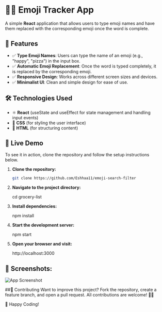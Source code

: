 # 🦸‍♀️ Emoji Tracker App

A simple **React** application that allows users to type emoji names and have them replaced with the corresponding emoji once the word is complete.

## 📌 Features
- ✅ **Type Emoji Names**: Users can type the name of an emoji (e.g., "happy", "pizza") in the input box.
- ✅ **Automatic Emoji Replacement**: Once the word is typed completely, it is replaced by the corresponding emoji.
- ✅ **Responsive Design**: Works across different screen sizes and devices.
- ✅ **Minimalist UI**: Clean and simple design for ease of use.

## 🛠️ Technologies Used
- ⚛️ **React** (useState and useEffect for state management and handling input events)
- 🎨 **CSS** (for styling the user interface)
- 📄 **HTML** (for structuring content)

## 🚀 Live Demo
To see it in action, clone the repository and follow the setup instructions below.

1. **Clone the repository:**

   ```bash
   git clone https://github.com/Eshhaa11/emoji-search-filter
   
2. **Navigate to the project directory:**

   cd grocery-list

3. **Install dependencies:**

   npm install

4. **Start the development server:**

   npm start

5. **Open your browser and visit:**

   http://localhost:3000

 ## 🎨 Screenshots:
 ![App Screenshot](src/assets/image.png)

 ##🤝 Contributing
 Want to improve this project? Fork the repository, create a feature branch, and open a pull request. All contributions are welcome! 🚀✨

 🎉 Happy Coding!